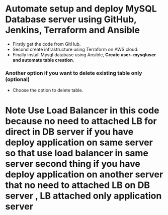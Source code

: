 # Automate setup and deploy MySQL Database server using GitHub, Jenkins, Terraform and Ansible

* Firstly get the code from GitHub.
* Second create infrastructure using Terraform on AWS cloud.
* Finally install Mysql database using Ansible, **Create user- mysqluser and automate table creation**.

### Another option if you want to delete existing table only (optional)
* Choose the option to delete table.


# Note Use Load Balancer in this code because no need to attached LB for direct in DB server if you have deploy application on same server so that use load balancer in same server second thing if you have deploy application on another server that no need to attached LB on DB server , LB attached only application server
